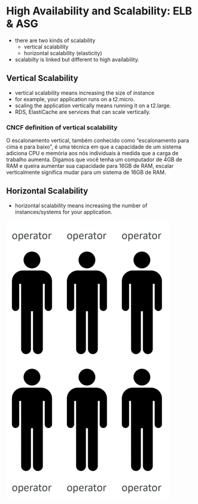 # High Availability and Scalability: ELB & ASG
- there are two kinds of scalability
  - vertical scalability
  - horizontal scalability (elasticity)
- scalabilty is linked but different to high availability.

## Vertical Scalability
- vertical scalability means increasing the size of instance
- for example, your application runs on a t2.micro.
- scaling the application vertically means running it on a t2.large.
- RDS, ElastiCache are services that can scale vertically.

### CNCF definition of vertical scalability
O escalonamento vertical, também conhecido como “escalonamento para cima e para baixo”, é uma técnica em que a capacidade de um sistema adiciona CPU e memória aos nós individuais à medida que a carga de trabalho aumenta. Digamos que você tenha um computador de 4GB de RAM e queira aumentar sua capacidade para 16GB de RAM, escalar verticalmente significa mudar para um sistema de 16GB de RAM.

## Horizontal Scalability
- horizontal scalability means increasing the number of instances/systems for your application.

![text](https://github.com/aws-expert/learning-aws-solutions-architect/blob/main/images/image1.png)

